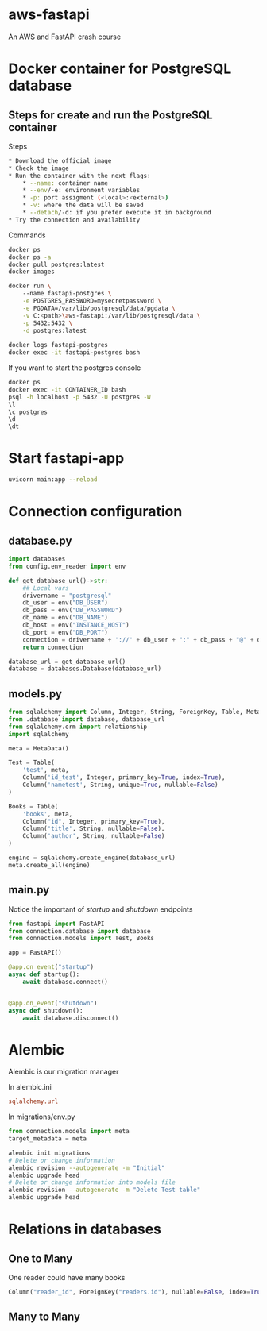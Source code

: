 # aws-fastapi
An AWS and FastAPI crash course

# Docker container for PostgreSQL database

## Steps for create and run the PostgreSQL container

Steps
```bash
* Download the official image
* Check the image
* Run the container with the next flags:
    * --name: container name
    * --env/-e: environment variables
    * -p: port assigment (<local>:<external>)
    * -v: where the data will be saved
    * --detach/-d: if you prefer execute it in background
* Try the connection and availability
```

Commands
```bash
docker ps
docker ps -a
docker pull postgres:latest
docker images

docker run \ 
    --name fastapi-postgres \
    -e POSTGRES_PASSWORD=mysecretpassword \
    -e PGDATA=/var/lib/postgresql/data/pgdata \
    -v C:<path>\aws-fastapi:/var/lib/postgresql/data \
    -p 5432:5432 \
    -d postgres:latest
    
docker logs fastapi-postgres
docker exec -it fastapi-postgres bash
```

If you want to start the postgres console

```bash
docker ps
docker exec -it CONTAINER_ID bash
psql -h localhost -p 5432 -U postgres -W
\l 
\c postgres
\d
\dt
```

# Start fastapi-app

```bash
uvicorn main:app --reload
```

# Connection configuration 

## database.py

```python
import databases
from config.env_reader import env

def get_database_url()->str:
    ## Local vars
    drivername = "postgresql"
    db_user = env("DB_USER")
    db_pass = env("DB_PASSWORD")
    db_name = env("DB_NAME")
    db_host = env("INSTANCE_HOST")
    db_port = env("DB_PORT")
    connection = drivername + '://' + db_user + ":" + db_pass + "@" + db_host + ":" + db_port + "/" + db_name
    return connection

database_url = get_database_url()
database = databases.Database(database_url)

```

## models.py

```python
from sqlalchemy import Column, Integer, String, ForeignKey, Table, MetaData
from .database import database, database_url
from sqlalchemy.orm import relationship
import sqlalchemy

meta = MetaData()

Test = Table(
    'test', meta, 
    Column('id_test', Integer, primary_key=True, index=True),
    Column('nametest', String, unique=True, nullable=False)
)

Books = Table(
    'books', meta, 
    Column("id", Integer, primary_key=True),
    Column('title', String, nullable=False),
    Column('author', String, nullable=False)
)

engine = sqlalchemy.create_engine(database_url)
meta.create_all(engine)
```

## main.py

Notice the important of _startup_ and _shutdown_ endpoints

```python
from fastapi import FastAPI
from connection.database import database
from connection.models import Test, Books

app = FastAPI()

@app.on_event("startup")
async def startup():
    await database.connect()


@app.on_event("shutdown")
async def shutdown():
    await database.disconnect()

```

# Alembic

Alembic is our migration manager

In alembic.ini 

```ini
sqlalchemy.url 
```

In migrations/env.py
```python
from connection.models import meta
target_metadata = meta
```

```bash
alembic init migrations
# Delete or change information
alembic revision --autogenerate -m "Initial"
alembic upgrade head
# Delete or change information into models file
alembic revision --autogenerate -m "Delete Test table"
alembic upgrade head
```

# Relations in databases

## One to Many

One reader could have many books

```python
Column("reader_id", ForeignKey("readers.id"), nullable=False, index=True)
``` 

## Many to Many

